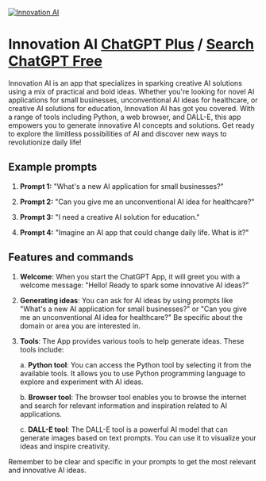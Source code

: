 
[![Innovation AI](https://files.oaiusercontent.com/file-fUgNywv5U1ubKE14P8gTdo7U?se=2123-10-18T13%3A09%3A10Z&sp=r&sv=2021-08-06&sr=b&rscc=max-age%3D31536000%2C%20immutable&rscd=attachment%3B%20filename%3Dd1c6fddf-547f-4301-ad52-871e67b81d6e.png&sig=jPzpLYU17hed9j6CBrQ1dCIFqwxRA3oLXrOql0m7Tnc%3D)](https://chat.openai.com/g/g-kXvy1PDyO-innovation-ai)

# Innovation AI [ChatGPT Plus](https://chat.openai.com/g/g-kXvy1PDyO-innovation-ai) / [Search ChatGPT Free](https://gptcall.net/index.html#/?search=Innovation%20AI)

Innovation AI is an app that specializes in sparking creative AI solutions using a mix of practical and bold ideas. Whether you're looking for novel AI applications for small businesses, unconventional AI ideas for healthcare, or creative AI solutions for education, Innovation AI has got you covered. With a range of tools including Python, a web browser, and DALL-E, this app empowers you to generate innovative AI concepts and solutions. Get ready to explore the limitless possibilities of AI and discover new ways to revolutionize daily life!

## Example prompts

1. **Prompt 1:** "What's a new AI application for small businesses?"

2. **Prompt 2:** "Can you give me an unconventional AI idea for healthcare?"

3. **Prompt 3:** "I need a creative AI solution for education."

4. **Prompt 4:** "Imagine an AI app that could change daily life. What is it?"

## Features and commands

1. **Welcome**: When you start the ChatGPT App, it will greet you with a welcome message: "Hello! Ready to spark some innovative AI ideas?"

2. **Generating ideas**: You can ask for AI ideas by using prompts like "What's a new AI application for small businesses?" or "Can you give me an unconventional AI idea for healthcare?" Be specific about the domain or area you are interested in.

3. **Tools**: The App provides various tools to help generate ideas. These tools include:

    a. **Python tool**: You can access the Python tool by selecting it from the available tools. It allows you to use Python programming language to explore and experiment with AI ideas.

    b. **Browser tool**: The browser tool enables you to browse the internet and search for relevant information and inspiration related to AI applications.

    c. **DALL-E tool**: The DALL-E tool is a powerful AI model that can generate images based on text prompts. You can use it to visualize your ideas and inspire creativity.

Remember to be clear and specific in your prompts to get the most relevant and innovative AI ideas.


